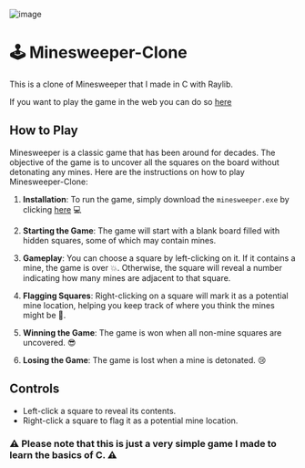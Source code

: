 ![image](https://user-images.githubusercontent.com/98660020/227735103-600ddeec-2d26-4f61-ba4c-637dddc4cf37.png)

# 🕹️ Minesweeper-Clone

This is a clone of Minesweeper that I made in C with Raylib.

If you want to play the game in the web you can do so [here](https://azedev.itch.io/minesweeper-clone/)

## How to Play

Minesweeper is a classic game that has been around for decades. The objective of the game is to uncover all the squares on the board without detonating any mines. Here are the instructions on how to play Minesweeper-Clone:

1. **Installation**: To run the game, simply download the `minesweeper.exe` by clicking [here](https://github.com/azedeveloper/Minesweeper-Clone/releases/download/v1.0/minesweeper.exe) 💻

2. **Starting the Game**: The game will start with a blank board filled with hidden squares, some of which may contain mines. 

3. **Gameplay**: You can choose a square by left-clicking on it. If it contains a mine, the game is over 💥. Otherwise, the square will reveal a number indicating how many mines are adjacent to that square. 

4. **Flagging Squares**: Right-clicking on a square will mark it as a potential mine location, helping you keep track of where you think the mines might be 🚩.

5. **Winning the Game**: The game is won when all non-mine squares are uncovered. 😎 

6. **Losing the Game**: The game is lost when a mine is detonated. 😢

## Controls

- Left-click a square to reveal its contents.
- Right-click a square to flag it as a potential mine location.


### ⚠️ Please note that this is just a very simple game I made to learn the basics of C. ⚠️
